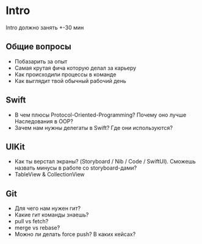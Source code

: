 # Intro

Intro должно занять +-30 мин

## Общие вопросы
- Побазарить за опыт
- Самая крутая фича которую делал за карьеру
- Как происходили процессы в команде
- Как выглядит твой обычный рабочий день
  
## Swift
- В чем плюсы Protocol-Oriented-Programming? Почему оно лучше Наследования в OOP?
- Зачем нам нужны делегаты в Swift? Где они используются?

## UIKit
- Как ты верстал экраны? (Storyboard / Nib / Code / SwiftUI). Сможешь назвать минусы в работе со storyboard-дами?
- TableView & CollectionView

## Git
- Для чего нам нужен гит?
- Какие гит команды знаешь?
- pull vs fetch?
- merge vs rebase?
- Можно ли делать force push? В каких кейсах?
  
